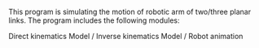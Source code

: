 This program is simulating the motion of robotic arm of two/three planar links.
The program includes the following modules:


Direct kinematics Model
/ Inverse kinematics Model
/ Robot animation
